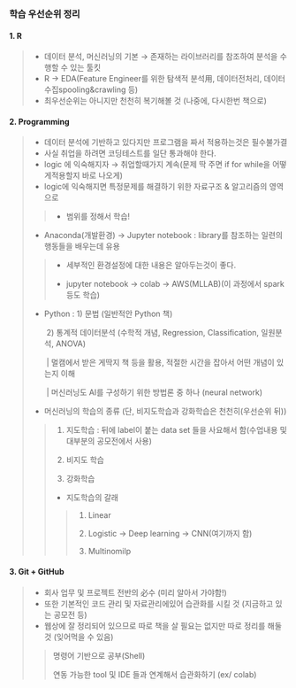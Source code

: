 ### 학습 우선순위 정리 

#### 1. R

> - 데이터 분석, 머신러닝의 기본 → 존재하는 라이브러리를 참조하여 분석을 수행할 수 있는 툴킷 
> - R → EDA(Feature Engineer를 위한 탐색적 분석用, 데이터전처리, 데이터 수집spooling&crawling 등)
> - 최우선순위는 아니지만 천천히 복기해볼 것 (나중에, 다시한번 책으로)

#### 2. Programming 

> - 데이터 분석에 기반하고 있다지만 프로그램을 짜서 적용하는것은 필수불가결 
> - 사실 취업을 하려면 코딩테스트를 일단 통과해야 한다. 
> - logic 에 익숙해지자 → 취업할때가지 계속(문제 딱 주면 if for while을 어떻게적용할지 바로 나오게)
> - logic에 익숙해지면 특정문제를 해결하기 위한 자료구조 & 알고리즘의 영역으로 
>
> > * 범위를 정해서 학습! 
>
> * Anaconda(개발환경) → Jupyter notebook : library를 참조하는 일련의 행동들을 배우는데 유용 
>
> > * 세부적인 환경설정에 대한 내용은 알아두는것이 좋다. 
> >
> > * jupyter notebook → colab → AWS(MLLAB)(이 과정에서 spark등도 학습)
>
> * Python : 1) 문법 (일반적안 Python 책)
>
>   ​			   2) 통계적 데이터분석 (수학적 개념, Regression, Classification, 일원분석, ANOVA) 
>
>   ​				| 멀캠에서 받은 게딱지 책 등을 활용, 적절한 시간을 잡아서 어떤 개념이 있는지 이해 
>
>   ​				| 머신러닝도 AI를 구성하기 위한 방법론 중 하나 (neural network)
>
> * 머신러닝의 학습의 종류 (단, 비지도학습과 강화학습은 천천히(우선순위 뒤))
>
> > 1) 지도학습 : 뒤에 label이 붙는 data set 들을 사요해서 함(수업내용 및 대부분의 공모전에서 사용)
> >
> > 2) 비지도 학습
> >
> > 3) 강화학습 
> >
> > * 지도학습의 갈래
> >
> > > 1) Linear
> > >
> > > 2) Logistic → Deep learning → CNN(여기까지 함)
> > >
> > > 3) Multinomilp

#### 3. Git + GitHub

> - 회사 업무 및 프로젝트 전반의 必수 (미리 알아서 가야함!)
> - 또한 기본적인 코드 관리 및 자료관리에있어 습관화를 시킬 것 (지금하고 있는 공모전 등)
> - 웹상에 잘 정리되어 있으므로 따로 책을 살 필요는 없지만 따로 정리를 해둘 것 (잊어먹을 수 있음)
>
> > 명령어 기반으로 공부(Shell)
> >
> > 연동 가능한 tool 및 IDE 들과 연계해서 습관화하기 (ex/ colab)

